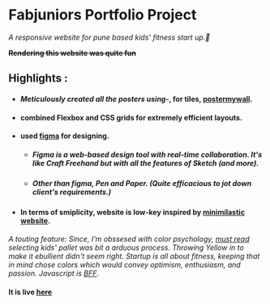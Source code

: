 # Fabjuniors Portfolio Project
*A responsive website for pune based kids' fitness start up.🤸* 

<s>**Rendering this website was quite fun**</s>

## Highlights :

* #### *Meticulously created all the posters using*-, for tiles, [postermywall](postermywall.com ).
* #### combined Flexbox and CSS grids for extremely efficient layouts. 
* #### used [figma](https://www.figma.com/) for designing. 
    * ##### Figma is a web-based design tool with real-time collaboration. It's like Craft Freehand but with all the features of Sketch (and more). 
    * ##### Other than figma, Pen and Paper. (Quite efficacious to jot down client's requirements.)
* #### In terms of smiplicity, website is low-key inspired by [minimilastic website](https://thebestmotherfucking.website/).

*A touting feature: Since, I'm obssesed with color psychology, [must read](https://studywebdevelopment.com/understanding-color-web-design.html) selecting kids' pallet was bit a arduous process. Throwing Yellow in to make it ebullient didn't seem right.* *Startup is all about fitness, keeping that in mind chose colors which would convey optimism, enthusiasm, and passion.* *Javascript is [BFF](https://developer.mozilla.org/en-US/docs/Learn/Accessibility/CSS_and_JavaScript)*.

#### It is live [here](https://fabjuniors.github.io/fabjuniors/)
